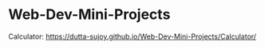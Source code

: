 # Web-Dev-Mini-Projects
Calculator: https://dutta-sujoy.github.io/Web-Dev-Mini-Projects/Calculator/
